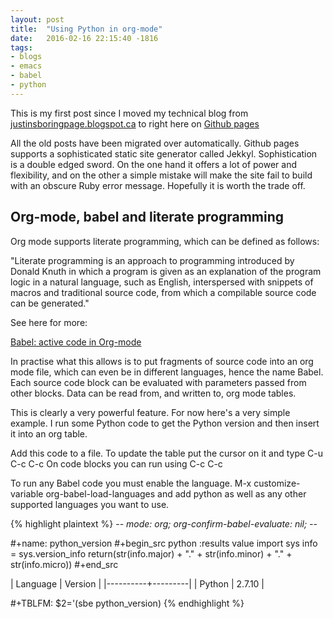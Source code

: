 ```yaml
---
layout: post
title:  "Using Python in org-mode"
date:   2016-02-16 22:15:40 -1816
tags:
- blogs
- emacs
- babel
- python 
---
```


This is my first post since I moved my technical blog from [justinsboringpage.blogspot.ca](http://justinsboringpage.blogspot.ca) to right here on [Github pages](https://pages.github.com) 

All the old posts have been migrated over automatically. Github pages supports a sophisticated static site generator called Jekkyl. Sophistication is a double edged sword. On the one hand it offers a lot of power and flexibility, and on the other a simple mistake will make the site fail to build with an obscure Ruby error message. Hopefully it is worth the trade off.

Org-mode, babel and literate programming
----------------------------------------

Org mode supports literate programming, which can be defined as follows:

"Literate programming is an approach to programming introduced by Donald Knuth in which a program is given as an explanation of the program logic in a natural language, such as English, interspersed with snippets of macros and traditional source code, from which a compilable source code can be generated."

See here for more:

[Babel: active code in Org-mode](http://orgmode.org/worg/org-contrib/babel/)

In practise what this allows is to put fragments of source code into an org mode file, which can even be in different languages, hence the name Babel. Each source code block can be evaluated with parameters passed from other blocks. Data can be read from, and written to, org mode tables.

This is clearly a very powerful feature. For now here's a very simple example. I run some Python code to get the Python version and then insert it into an org table.

Add this code to a file. To update the table put the cursor on it and type C-u C-c C-c
On code blocks you can run using C-c C-c 

To run any Babel code you must enable the language. M-x customize-variable org-babel-load-languages and add python as well as any other supported languages you want to use.

{% highlight plaintext %}
-*- mode: org; org-confirm-babel-evaluate: nil; -*-
    
#+name: python_version
#+begin_src python :results value
import sys
info = sys.version_info
return(str(info.major) + "." + str(info.minor) + "." + str(info.micro))
#+end_src
    
    
| Language | Version |
|----------+---------|
| Python   |  2.7.10 |
  
#+TBLFM: $2='(sbe python_version)
{% endhighlight %}
